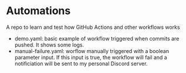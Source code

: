 # Automations

A repo to learn and test how GitHub Actions and other workflows works

- demo.yaml: basic example of workflow triggered when commits are pushed. It shows some logs.
- manual-failure.yaml: worflow manually triggered with a boolean parameter input. If this input is
true, the workflow will fail and a notificiation will be sent to my personal Discord server.
